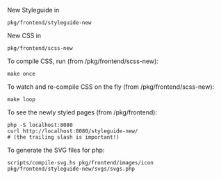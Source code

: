 New Styleguide in

    pkg/frontend/styleguide-new

New CSS in

    pkg/frontend/scss-new

To compile CSS, run (from /pkg/frontend/scss-new):

    make once

To watch and re-compile CSS on the fly (from /pkg/frontend/scss-new):

    make loop

To see the newly styled pages (from /pkg/frontend):

    php -S localhost:8080
    curl http://localhost:8080/styleguide-new/
    # (the trailing slash is important!)

To generate the SVG files for php:

    scripts/compile-svg.hs pkg/frontend/images/icon pkg/frontend/styleguide-new/svgs/svgs.php
